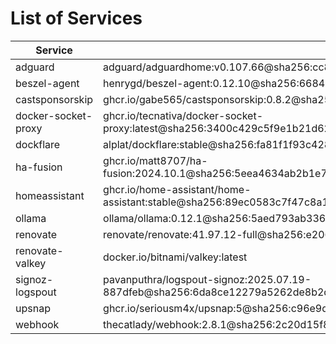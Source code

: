 # List of Services



| Service | Image |
| --- | --- |
| adguard | adguard/adguardhome:v0.107.66@sha256:cc8757742e547c722bb0bd9a3b11fce22771a75a5b0e07ce9a789ad62a2bfd37 |
| beszel-agent | henrygd/beszel-agent:0.12.10@sha256:6684cf709493b3728e329daaa669c8c386e9c2da324ce4ba3ef0c55c370fdbe5 |
| castsponsorskip | ghcr.io/gabe565/castsponsorskip:0.8.2@sha256:fe3a1b45987168b9cbccc394496e42bed5d396cd4869aa70ea402c686e679403 |
| docker-socket-proxy | ghcr.io/tecnativa/docker-socket-proxy:latest@sha256:3400c429c5f9e1b21d62130fb93b16e2e772d4fb7695bd52fc2b743800b9fe9e |
| dockflare | alplat/dockflare:stable@sha256:fa81f1f93c42843661c9cd3015b76120261e39e7df1d47612ae3be15f1d51831 |
| ha-fusion | ghcr.io/matt8707/ha-fusion:2024.10.1@sha256:5eea4634ab2b1e7c7523943996d13318d109b293abe8e9e86c38daf5c41830cb |
| homeassistant | ghcr.io/home-assistant/home-assistant:stable@sha256:89ec0583c7f47c8a150204f6b5ed48b5432026012bebe1226cf72775a795a5e1 |
| ollama | ollama/ollama:0.12.1@sha256:5aed793ab336d1aac9b132f4b46fddfcfa13b8911def3d275937c8acbd1763e8 |
| renovate | renovate/renovate:41.97.12-full@sha256:e20639264151d9dce8f0fc3b1219748f4844a76cc157263551d8e7e061daa60e |
| renovate-valkey | docker.io/bitnami/valkey:latest |
| signoz-logspout | pavanputhra/logspout-signoz:2025.07.19-887dfeb@sha256:6da8ce12279a5262de8b2d5c083ce82d4c878c4eab702b4d328afe147ed7553b |
| upsnap | ghcr.io/seriousm4x/upsnap:5@sha256:c96e9d3f1559736544f723d99b778498982ebb2819de8e509548f8c5468b5542 |
| webhook | thecatlady/webhook:2.8.1@sha256:2c20d15f8f1b87ea1fa242787af6f288175bbb3402a04f1744a7f7a6a529d711 |

